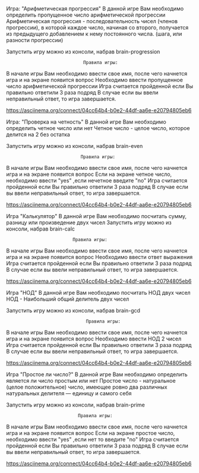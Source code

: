 Игра: "Арифметическая прогрессия"
В данной игре Вам необходимо определить пропущенное число арифметической прогрессии
Арифметическая прогрессия - последовательность чисел (членов прогрессии), в которой каждое число, начиная со второго, получается из предыдущего добавлением к нему постоянного числа. (шага, или разности прогрессии)

Запустить игру можно из консоли, набрав brain-progression

                                 Правила игры:

В начале игры Вам необходимо ввести свое имя, после чего начнется игра и на экране появится вопрос
Необходимо ввести пропущенное число арифметической прогрессии
Игра считается пройденной если Вы правильно ответили 3 раза подряд
В случае если вы ввели неправильный ответ, то игра завершается.

https://asciinema.org/connect/04cc64b4-b0e2-44df-aa6e-e20794805eb6


Игра: "Проверка на четность"
В данной игре Вам необходимо определить четное число или нет
Четное число - целое число, которое делится на 2 без остатка

Запустить игру можно из консоли, набрав brain-even

                                Правила игры:

В начале игры Вам необходимо ввести свое имя, после чего начнется игра и на экране появится вопрос
Если на экране четное число, необходимо ввести "yes" ,если нечетное введите "no"
Игра считается пройденной если Вы правильно ответили 3 раза подряд
В случае если вы ввели неправильный ответ, то игра завершается.

https://asciinema.org/connect/04cc64b4-b0e2-44df-aa6e-e20794805eb6


Игра "Калькулятор"
В данной игре Вам необходимо посчитать сумму, разницу или произведение двух чисел
Запустить игру можно из консоли, набрав brain-calc

                             Правила игры:

В начале игры Вам необходимо ввести свое имя, после чего начнется игра и на экране появится вопрос
Необходимо ввести ответ выражения
Игра считается пройденной если Вы правильно ответили 3 раза подряд
В случае если вы ввели неправильный ответ, то игра завершается.

https://asciinema.org/connect/04cc64b4-b0e2-44df-aa6e-e20794805eb6


Игра "НОД"
В данной игре Вам необходимо посчитать НОД двух чисел
НОД - Наибольший общий делитель двух чисел

Запустить игру можно из консоли, набрав brain-gcd

                                  Правила игры:

В начале игры Вам необходимо ввести свое имя, после чего начнется игра и на экране появится вопрос
Необходимо ввести НОД 2 чисел
Игра считается пройденной если Вы правильно ответили 3 раза подряд
В случае если вы ввели неправильный ответ, то игра завершается.

https://asciinema.org/connect/04cc64b4-b0e2-44df-aa6e-e20794805eb6


Игра "Простое ли число?"
В данной игре Вам необходимо определить является ли число простым или нет
Простое число - натуральное (целое положительное) число, имеющее ровно два различных натуральных делителя — единицу и самого себя

Запустить игру можно из консоли, набрав brain-prime

                               Правила игры:

В начале игры Вам необходимо ввести свое имя, после чего начнется игра и на экране появится вопрос
Если на экране простое число, необходимо ввести "yes" ,если нет то введите "no"
Игра считается пройденной если Вы правильно ответили 3 раза подряд
В случае если вы ввели неправильный ответ, то игра завершается.

https://asciinema.org/connect/04cc64b4-b0e2-44df-aa6e-e20794805eb6
